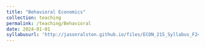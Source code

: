 ```yaml
---
title: "Behavioral Economics"
collection: teaching
permalink: /teaching/Behavioral
date: 2024-01-01
syllabusurl: 'http://jasonralston.github.io/files/ECON_215_Syllabus_F24.pdf'
---
```

